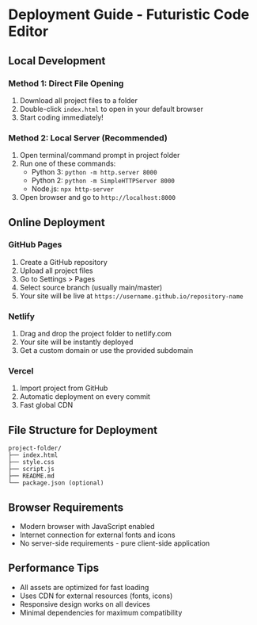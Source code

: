 # Deployment Guide - Futuristic Code Editor

## Local Development

### Method 1: Direct File Opening
1. Download all project files to a folder
2. Double-click `index.html` to open in your default browser
3. Start coding immediately!

### Method 2: Local Server (Recommended)
1. Open terminal/command prompt in project folder
2. Run one of these commands:
   - Python 3: `python -m http.server 8000`
   - Python 2: `python -m SimpleHTTPServer 8000`
   - Node.js: `npx http-server`
3. Open browser and go to `http://localhost:8000`

## Online Deployment

### GitHub Pages
1. Create a GitHub repository
2. Upload all project files
3. Go to Settings > Pages
4. Select source branch (usually main/master)
5. Your site will be live at `https://username.github.io/repository-name`

### Netlify
1. Drag and drop the project folder to netlify.com
2. Your site will be instantly deployed
3. Get a custom domain or use the provided subdomain

### Vercel
1. Import project from GitHub
2. Automatic deployment on every commit
3. Fast global CDN

## File Structure for Deployment
```
project-folder/
├── index.html
├── style.css
├── script.js
├── README.md
└── package.json (optional)
```

## Browser Requirements
- Modern browser with JavaScript enabled
- Internet connection for external fonts and icons
- No server-side requirements - pure client-side application

## Performance Tips
- All assets are optimized for fast loading
- Uses CDN for external resources (fonts, icons)
- Responsive design works on all devices
- Minimal dependencies for maximum compatibility
